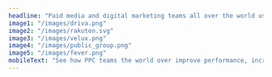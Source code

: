 ```yaml
---
headline: "Paid media and digital marketing teams all over the world use Optmyzr"
image1: "/images/driva.png"
image2: "/images/rakuten.svg"
image3: "/images/velux.png"
image4: "/images/public_group.png"
image5: "/images/fever.png"
mobileText: "See how PPC teams the world over improve performance, increase efficiency, and scale their businesses with Optmyzr."
---
```

